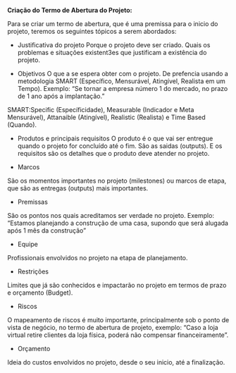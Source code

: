<B> Criação do Termo de Abertura do Projeto: </B>

Para se criar um termo de abertura, que é uma premissa para o inicio do projeto, teremos os seguintes tópicos a serem abordados:

* Justificativa do projeto
Porque o projeto deve ser criado. Quais os problemas e situações existent3es que justificam a existência do projeto.

* Objetivos
O que a se espera obter com o projeto. De prefencia usando a metodologia SMART (Específico, Mensurável, Atingível, Realista em um Tempo). 
Exemplo: “Se tornar a empresa número 1 do mercado, no prazo de 1 ano após a implantação.”

SMART:Specific (Específicidade), Measurable (Indicador e Meta Mensurável), Attanaible (Atingível), Realistic (Realista) e Time Based (Quando).

* Produtos e principais requisitos
O produto é o que vai ser entregue quando o projeto for concluído até o fim. 
São as saidas (outputs).
E os requisitos são os detalhes que o produto deve atender no projeto.

* Marcos
  
São os momentos importantes no projeto (milestones) ou marcos de etapa, que são as entregas (outputs) mais importantes.

* Premissas

São os pontos nos quais acreditamos ser verdade no projeto. Exemplo: “Estamos planejando a construção de uma casa, supondo que será alugada após 1 mês da construção”

* Equipe

Profissionais envolvidos no projeto na etapa de planejamento.

* Restrições

Limites que já são conhecidos e impactarão no projeto em termos de prazo e orçamento (Budget).

* Riscos

O mapeamento de riscos é muito importante, principalmente sob o ponto de vista de negócio, no termo de abertura de projeto, exemplo: “Caso a loja virtual retire clientes da loja física, poderá não compensar financeiramente”.

* Orçamento

Ideia do custos envolvidos no projeto, desde o seu inicio, até a finalização.

